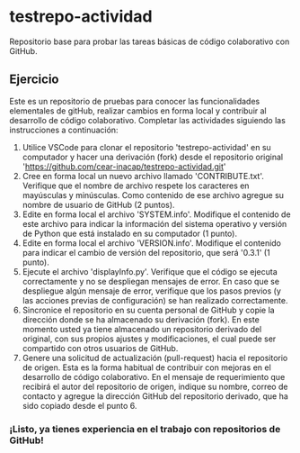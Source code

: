 # testrepo-actividad
Repositorio base para probar las tareas básicas de código colaborativo con GitHub.

## Ejercicio
Este es un repositorio de pruebas para conocer las funcionalidades elementales de gitHub, realizar cambios en forma local y contribuir al desarrollo de código colaborativo.
Completar las actividades siguiendo las instrucciones a continuación:

1. Utilice VSCode para clonar el repositorio 'testrepo-actividad' en su computador y hacer una derivación (fork) desde el repositorio original 'https://github.com/cear-inacap/testrepo-actividad.git'
2. Cree en forma local un nuevo archivo llamado 'CONTRIBUTE.txt'. Verifique que el nombre de archivo respete los caracteres en mayúsculas y minúsculas. Como contenido de ese archivo agregue su nombre de usuario de GitHub (2 puntos).
3. Edite en forma local el archivo 'SYSTEM.info'. Modifique el contenido de este archivo para indicar la información del sistema operativo y versión de Python que está instalado en su computador (1 punto).
4. Edite en forma local el archivo 'VERSION.info'. Modifique el contenido para indicar el cambio de versión del repositorio, que será '0.3.1' (1 punto).
5. Ejecute el archivo 'displayInfo.py'. Verifique que el código se ejecuta correctamente y no se despliegan mensajes de error. En caso que se despliegue algún mensaje de error, verifique que los pasos previos (y las acciones previas de configuración) se han realizado correctamente.
6. Sincronice el repositorio en su cuenta personal de GitHub y copie la dirección donde se ha almacenado su derivación (fork). En este momento usted ya tiene almacenado un repositorio derivado del original, con sus propios ajustes y modificaciones, el cual puede ser compartido con otros usuarios de GitHub.
7. Genere una solicitud de actualización (pull-request) hacia el repositorio de origen. Esta es la forma habitual de contribuir con mejoras en el desarrollo de código colaborativo. En el mensaje de requerimiento que recibirá el autor del repositorio de origen, indique su nombre, correo de contacto y agregue la dirección GitHub del repositorio derivado, que ha sido copiado desde el punto 6.
### ¡Listo, ya tienes experiencia en el trabajo con repositorios de GitHub! 
